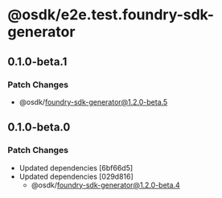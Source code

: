 # @osdk/e2e.test.foundry-sdk-generator

## 0.1.0-beta.1

### Patch Changes

- @osdk/foundry-sdk-generator@1.2.0-beta.5

## 0.1.0-beta.0

### Patch Changes

- Updated dependencies [6bf66d5]
- Updated dependencies [029d816]
  - @osdk/foundry-sdk-generator@1.2.0-beta.4
